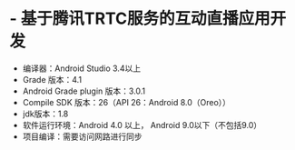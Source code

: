 # - 基于腾讯TRTC服务的互动直播应用开发

* 编译器：Android Studio 3.4以上
* Grade 版本：4.1
* Android Grade plugin 版本：3.0.1
* Compile SDK 版本：26（API 26：Android 8.0（Oreo））
* jdk版本：1.8
* 软件运行环境：Android 4.0 以上， Android 9.0以下（不包括9.0）
* 项目编译：需要访问网路进行同步